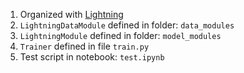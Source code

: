 1. Organized with [Lightning](https://lightning.ai/docs/pytorch/stable/)
2. `LightningDataModule` defined in folder: `data_modules`
3. `LightningModule` defined in folder: `model_modules`
4. `Trainer` defined in file `train.py`
5. Test script in notebook: `test.ipynb`